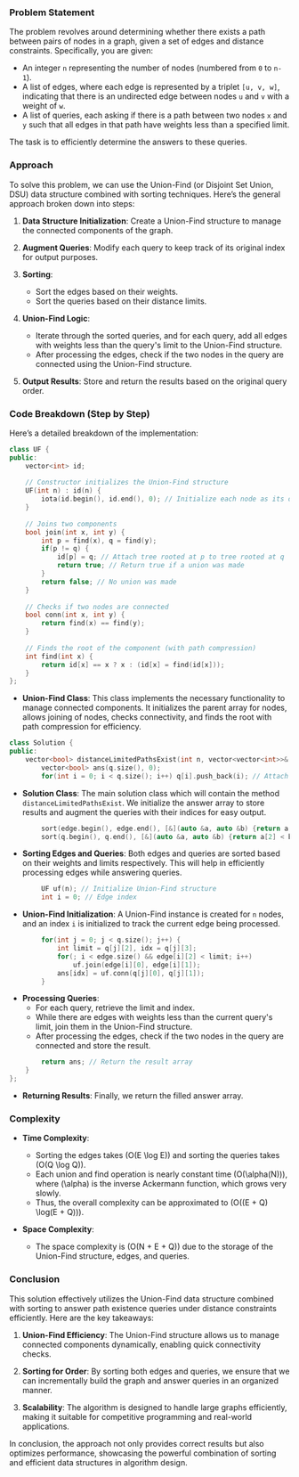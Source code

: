 ### Problem Statement

The problem revolves around determining whether there exists a path between pairs of nodes in a graph, given a set of edges and distance constraints. Specifically, you are given:
- An integer `n` representing the number of nodes (numbered from `0` to `n-1`).
- A list of edges, where each edge is represented by a triplet `[u, v, w]`, indicating that there is an undirected edge between nodes `u` and `v` with a weight of `w`.
- A list of queries, each asking if there is a path between two nodes `x` and `y` such that all edges in that path have weights less than a specified limit.

The task is to efficiently determine the answers to these queries.

### Approach

To solve this problem, we can use the Union-Find (or Disjoint Set Union, DSU) data structure combined with sorting techniques. Here’s the general approach broken down into steps:

1. **Data Structure Initialization**: Create a Union-Find structure to manage the connected components of the graph.

2. **Augment Queries**: Modify each query to keep track of its original index for output purposes.

3. **Sorting**: 
   - Sort the edges based on their weights.
   - Sort the queries based on their distance limits.

4. **Union-Find Logic**:
   - Iterate through the sorted queries, and for each query, add all edges with weights less than the query's limit to the Union-Find structure.
   - After processing the edges, check if the two nodes in the query are connected using the Union-Find structure.

5. **Output Results**: Store and return the results based on the original query order.

### Code Breakdown (Step by Step)

Here’s a detailed breakdown of the implementation:

```cpp
class UF {
public:
    vector<int> id;
    
    // Constructor initializes the Union-Find structure
    UF(int n) : id(n) {
        iota(id.begin(), id.end(), 0); // Initialize each node as its own parent
    }
    
    // Joins two components
    bool join(int x, int y) {
        int p = find(x), q = find(y);
        if(p != q) {
            id[p] = q; // Attach tree rooted at p to tree rooted at q
            return true; // Return true if a union was made
        }
        return false; // No union was made
    }
    
    // Checks if two nodes are connected
    bool conn(int x, int y) {
        return find(x) == find(y);
    }
    
    // Finds the root of the component (with path compression)
    int find(int x) {
        return id[x] == x ? x : (id[x] = find(id[x]));
    }
};
```

- **Union-Find Class**: This class implements the necessary functionality to manage connected components. It initializes the parent array for nodes, allows joining of nodes, checks connectivity, and finds the root with path compression for efficiency.

```cpp
class Solution {
public:
    vector<bool> distanceLimitedPathsExist(int n, vector<vector<int>>& edge, vector<vector<int>>& q) {
        vector<bool> ans(q.size(), 0);
        for(int i = 0; i < q.size(); i++) q[i].push_back(i); // Attach the index to each query
```
- **Solution Class**: The main solution class which will contain the method `distanceLimitedPathsExist`. We initialize the answer array to store results and augment the queries with their indices for easy output.

```cpp
        sort(edge.begin(), edge.end(), [&](auto &a, auto &b) {return a[2] < b[2];});
        sort(q.begin(), q.end(), [&](auto &a, auto &b) {return a[2] < b[2];});
```
- **Sorting Edges and Queries**: Both edges and queries are sorted based on their weights and limits respectively. This will help in efficiently processing edges while answering queries.

```cpp
        UF uf(n); // Initialize Union-Find structure
        int i = 0; // Edge index
```
- **Union-Find Initialization**: A Union-Find instance is created for `n` nodes, and an index `i` is initialized to track the current edge being processed.

```cpp
        for(int j = 0; j < q.size(); j++) {
            int limit = q[j][2], idx = q[j][3];
            for(; i < edge.size() && edge[i][2] < limit; i++) 
                uf.join(edge[i][0], edge[i][1]);
            ans[idx] = uf.conn(q[j][0], q[j][1]);
        }
```
- **Processing Queries**:
  - For each query, retrieve the limit and index.
  - While there are edges with weights less than the current query's limit, join them in the Union-Find structure.
  - After processing the edges, check if the two nodes in the query are connected and store the result.

```cpp
        return ans; // Return the result array
    }
};
```
- **Returning Results**: Finally, we return the filled answer array.

### Complexity

- **Time Complexity**: 
  - Sorting the edges takes \(O(E \log E)\) and sorting the queries takes \(O(Q \log Q)\).
  - Each union and find operation is nearly constant time \(O(\alpha(N))\), where \(\alpha\) is the inverse Ackermann function, which grows very slowly.
  - Thus, the overall complexity can be approximated to \(O((E + Q) \log(E + Q))\).

- **Space Complexity**: 
  - The space complexity is \(O(N + E + Q)\) due to the storage of the Union-Find structure, edges, and queries.

### Conclusion

This solution effectively utilizes the Union-Find data structure combined with sorting to answer path existence queries under distance constraints efficiently. Here are the key takeaways:

1. **Union-Find Efficiency**: The Union-Find structure allows us to manage connected components dynamically, enabling quick connectivity checks.

2. **Sorting for Order**: By sorting both edges and queries, we ensure that we can incrementally build the graph and answer queries in an organized manner.

3. **Scalability**: The algorithm is designed to handle large graphs efficiently, making it suitable for competitive programming and real-world applications.

In conclusion, the approach not only provides correct results but also optimizes performance, showcasing the powerful combination of sorting and efficient data structures in algorithm design.